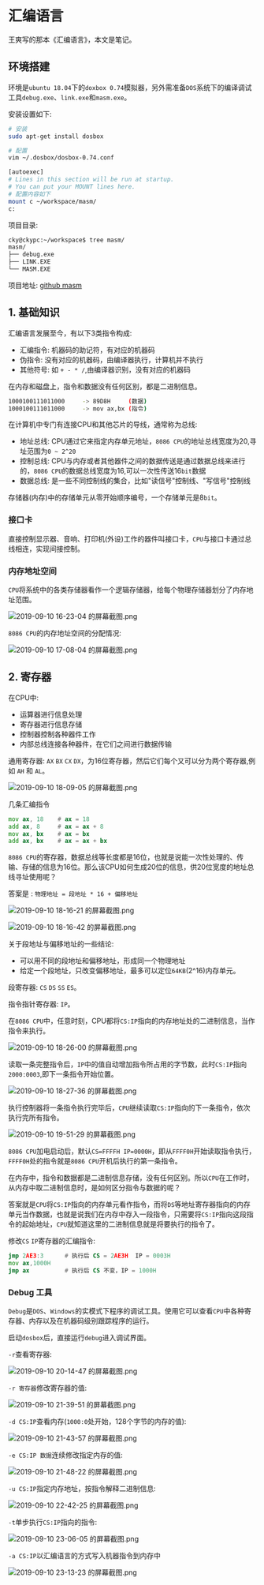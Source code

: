 # 汇编语言

王爽写的那本《汇编语言》，本文是笔记。

## 环境搭建

环境是`ubuntu 18.04`下的`doxbox 0.74`模拟器，另外需准备`DOS`系统下的编译调试工具`debug.exe`、`link.exe`和`masm.exe`。

安装设置如下:

```bash
# 安装
sudo apt-get install dosbox

# 配置
vim ~/.dosbox/dosbox-0.74.conf
```

```bash
[autoexec]
# Lines in this section will be run at startup.
# You can put your MOUNT lines here.
# 配置内容如下
mount c ~/workspace/masm/
c:
```

项目目录:

```bash
cky@ckypc:~/workspace$ tree masm/
masm/
├── debug.exe
├── LINK.EXE
└── MASM.EXE
```

项目地址: [github masm](https://github.com/codekissyoung/masm)

## 1. 基础知识

汇编语言发展至今，有以下3类指令构成:

- 汇编指令: 机器码的助记符，有对应的机器码
- 伪指令: 没有对应的机器码，由编译器执行，计算机并不执行
- 其他符号: 如 `+ - * /`,由编译器识别，没有对应的机器码

在内存和磁盘上，指令和数据没有任何区别，都是二进制信息。

```bash
1000100111011000     -> 89D8H     (数据)
1000100111011000     -> mov ax,bx (指令)
```

在计算机中专门有连接CPU和其他芯片的导线，通常称为总线:

- 地址总线: CPU通过它来指定内存单元地址，`8086 CPU`的地址总线宽度为20,寻址范围为`0 ~ 2^20`
- 控制总线: CPU与内存或者其他器件之间的数据传送是通过数据总线来进行的，`8086 CPU`的数据总线宽度为16,可以一次性传送16`bit`数据
- 数据总线: 是一些不同控制线的集合，比如"读信号"控制线、"写信号"控制线

存储器(内存)中的存储单元从零开始顺序编号，一个存储单元是8`bit`。

### 接口卡

直接控制显示器、音响、打印机(外设)工作的器件叫接口卡，`CPU`与接口卡通过总线相连，实现间接控制。

### 内存地址空间

`CPU`将系统中的各类存储器看作一个逻辑存储器，给每个物理存储器划分了内存地址范围。

![2019-09-10 16-23-04 的屏幕截图.png](https://img.codekissyoung.com/2019/09/10/55e616a938637790332a3e4c26422148.png)

`8086 CPU`的内存地址空间的分配情况:

![2019-09-10 17-08-04 的屏幕截图.png](https://img.codekissyoung.com/2019/09/10/039a634e1592d35c4db4576cbea8d04a.png)

## 2. 寄存器

在CPU中:

- 运算器进行信息处理
- 寄存器进行信息存储
- 控制器控制各种器件工作
- 内部总线连接各种器件，在它们之间进行数据传输

通用寄存器: `AX` `BX` `CX` `DX`，为16位寄存器，然后它们每个又可以分为两个寄存器,例如 `AH` 和 `AL`。

![2019-09-10 18-09-05 的屏幕截图.png](https://img.codekissyoung.com/2019/09/10/722d78f60a384bbecf6622c0a10232b1.png)

几条汇编指令

```asm
mov ax, 18    # ax = 18
add ax, 8     # ax = ax + 8
mov ax, bx    # ax = bx
add ax, bx    # ax = ax + bx
```

`8086 CPU`的寄存器，数据总线等长度都是16位，也就是说能一次性处理的、传输、存储的信息为16位。那么该CPU如何生成20位的信息，供20位宽度的地址总线寻址使用呢？

答案是 : `物理地址 = 段地址 * 16 + 偏移地址`

![2019-09-10 18-16-21 的屏幕截图.png](https://img.codekissyoung.com/2019/09/10/f9a345d0de33a0faf8b1c7c2fdfddb6f.png)

![2019-09-10 18-16-42 的屏幕截图.png](https://img.codekissyoung.com/2019/09/10/c421eed8fac926efc6acdcc198ee1bf5.png)

关于段地址与偏移地址的一些结论:

- 可以用不同的段地址和偏移地址，形成同一个物理地址
- 给定一个段地址，只改变偏移地址，最多可以定位`64KB`(2^16)内存单元。

段寄存器: `CS` `DS` `SS` `ES`。

指令指针寄存器: `IP`。

在`8086 CPU`中，任意时刻，CPU都将`CS:IP`指向的内存地址处的二进制信息，当作指令来执行。

![2019-09-10 18-26-00 的屏幕截图.png](https://img.codekissyoung.com/2019/09/10/8f4a260a2621506e114da563b8f7deb3.png)

读取一条完整指令后，`IP`中的值自动增加指令所占用的字节数，此时`CS:IP`指向`2000:0003`,即下一条指令开始位置。

![2019-09-10 18-27-36 的屏幕截图.png](https://img.codekissyoung.com/2019/09/10/0430b60fc5202d4eb08909806b68197d.png)

执行控制器将一条指令执行完毕后，`CPU`继续读取`CS:IP`指向的下一条指令，依次执行完所有指令。

![2019-09-10 19-51-29 的屏幕截图.png](https://img.codekissyoung.com/2019/09/10/51a19b312400ef6ba0488177fadaf840.png)

`8086 CPU`加电启动后，默认`CS=FFFFH IP=0000H`，即从`FFFF0H`开始读取指令执行，`FFFF0H`处的指令就是`8086 CPU`开机后执行的第一条指令。

在内存中，指令和数据都是二进制信息存储，没有任何区别。所以`CPU`在工作时，从内存中取二进制信息时，是如何区分指令与数据的呢？

答案就是`CPU`将`CS:IP`指向的内存单元看作指令，而将`DS`等地址寄存器指向的内存单元当作数据，也就是说我们在内存中存入一段指令，只需要将`CS:IP`指向这段指令的起始地址，`CPU`就知道这里的二进制信息就是将要执行的指令了。

修改`CS` `IP`寄存器的汇编指令:

```asm
jmp 2AE3:3      # 执行后 CS = 2AE3H  IP = 0003H
mov ax,1000H    
jmp ax          # 执行后 CS 不变，IP = 1000H
```

### Debug 工具

`Debug`是`DOS`、`Windows`的实模式下程序的调试工具。使用它可以查看`CPU`中各种寄存器、内存以及在机器码级别跟踪程序的运行。

启动`dosbox`后，直接运行`debug`进入调试界面。

`-r`查看寄存器:

![2019-09-10 20-14-47 的屏幕截图.png](https://img.codekissyoung.com/2019/09/10/60ccebfbef77d339e33d6103cb186418.png)

`-r 寄存器`修改寄存器的值:

![2019-09-10 21-39-51 的屏幕截图.png](https://img.codekissyoung.com/2019/09/10/42882b50e3d4895f6ef815fbb1edd9f1.png)

`-d CS:IP`查看内存(`1000:0`处开始，128个字节的内存的值):

![2019-09-10 21-43-57 的屏幕截图.png](https://img.codekissyoung.com/2019/09/10/52eaf74828149e7d0af0c03da91a8e7b.png)

`-e CS:IP 数据`连续修改指定内存的值:

![2019-09-10 21-48-22 的屏幕截图.png](https://img.codekissyoung.com/2019/09/10/dc546dd775b8260fa22ced552da6ac5f.png)

`-u CS:IP`指定内存地址，按指令解释二进制信息:

![2019-09-10 22-42-25 的屏幕截图.png](https://img.codekissyoung.com/2019/09/10/3575e2840c498a1f32c86cc4fab80a32.png)

`-t`单步执行`CS:IP`指向的指令:

![2019-09-10 23-06-05 的屏幕截图.png](https://img.codekissyoung.com/2019/09/10/7c2095d8c223db5f3d332dbbf5ef9194.png)

`-a CS:IP`以汇编语言的方式写入机器指令到内存中

![2019-09-10 23-13-23 的屏幕截图.png](https://img.codekissyoung.com/2019/09/10/cc8abbc43a914608244c4b77b672b639.png)

